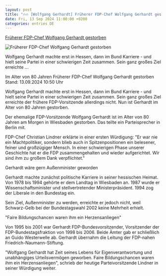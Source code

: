 ```yaml
---
layout: post
title: "🔥🔥 [Wolfgang Gerhardt] Früherer FDP-Chef Wolfgang Gerhardt gestorben"
date: Fri, 13 Sep 2024 11:00:00 +0200
categories: entries DE
---
```

[Früherer FDP-Chef Wolfgang Gerhardt gestorben](https://www.tagesschau.de/inland/innenpolitik/wolfgang-gerhardt-gestorben-fdp-100.html)

![Früherer FDP-Chef Wolfgang Gerhardt gestorben](https://images.tagesschau.de/image/35d2e65f-eef8-425a-ad7f-6153766fffd1/AAABkeqAhr0/AAABkZLhkrw/16x9-1280/wolfgang-gerhardt-100.jpg)

Wolfgang Gerhardt machte erst in Hessen, dann im Bund Karriere - und hielt seine Partei in einer schwierigen Zeit zusammen. Sein ganz großes Ziel erreichte ...

Im Alter von 80 Jahren Früherer FDP-Chef Wolfgang Gerhardt gestorben Stand: 13.09.2024 10:50 Uhr

Wolfgang Gerhardt machte erst in Hessen, dann im Bund Karriere - und hielt seine Partei in einer schwierigen Zeit zusammen. Sein ganz großes Ziel erreichte der frühere FDP-Vorsitzende allerdings nicht. Nun ist Gerhardt im Alter von 80 Jahren gestorben.

Der ehemalige FDP-Vorsitzende Wolfgang Gerhardt ist im Alter von 80 Jahren am Morgen in Wiesbaden gestorben. Das teilte ein Parteisprecher in Berlin mit.

FDP-Chef Christian Lindner erklärte in einer ersten Würdigung: "Er war nie ein Machtpolitiker, sondern blieb auch in Spitzenpositionen ein belesener, feiner und großzügiger Mensch. In einer schwierigen Phase unserer Geschichte hat er die FDP zusammengehalten und wieder aufgerichtet. Wir sind ihm zu großem Dank verpflichtet."

Gerhardt wäre gern Außenminister geworden

Gerhardt machte zunächst politische Karriere in seiner hessischen Heimat. Von 1978 bis 1994 gehörte er dem Landtag in Wiesbaden an. 1987 wurde er Wissenschaftsminister und stellvertretender Ministerpräsident. 1994 zog der Liberale in den Bundestag ein.

Sein Ziel, Außenminister zu werden, erreichte er jedoch nicht, weil Schwarz-Gelb bei der Bundestagswahl 2002 keine Mehrheit erhielt.

"Faire Bildungschancen waren ihm ein Herzensanliegen"

Von 1995 bis 2001 war Gerhardt FDP-Bundesvorsitzender, Vorsitzender der FDP-Bundestagsfraktion von 1998 bis 2006. Beide Ämter gab er schließlich an Guido Westerwelle ab. Gerhardt übernahm die Leitung der FDP-nahen Friedrich-Naumann-Stiftung.

"Wolfgang Gerhardt hat Zeit seines Lebens für Eigenverantwortung und unabhängiges Urteilsvermögen geworben. Faire Bildungschancen waren ihm ein Herzensanliegen", schrieb der heutige Parteivorsitzende Lindner in seiner Würdigung weiter.

